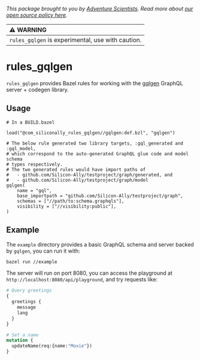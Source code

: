 _This package brought to you by [Adventure
Scientists](https://adventurescientists.org). Read more about [our open source
policy here](https://siliconally.org/policies/open-source/)._

| :warning: WARNING                                 |
|:--------------------------------------------------|
| `rules_gqlgen` is experimental, use with caution. |

# rules_gqlgen

`rules_gqlgen` provides Bazel rules for working with the
[gqlgen](https://github.com/99designs/gqlgen) GraphQL server + codegen library.

## Usage

```bazel
# In a BUILD.bazel

load("@com_siliconally_rules_gqlgen//gqlgen:def.bzl", "gqlgen")

# The below rule generated two library targets, :gql_generated and :gql_model,
# which correspond to the auto-generated GraphQL glue code and model schema
# types respectively.
# The two generated rules would have import paths of
#   - github.com/Silicon-Ally/testproject/graph/generated, and
#   - github.com/Silicon-Ally/testproject/graph/model
gqlgen(
    name = "gql",
    base_importpath = "github.com/Silicon-Ally/testproject/graph",
    schemas = ["//path/to:schema.graphqls"],
    visibility = ["//visibility:public"],
)
```

## Example

The `example` directory provides a basic GraphQL schema and server backed by
`gqlgen`, you can run it with:

```bash
bazel run //example
```

The server will run on port 8080, you can access the playground at
`http://localhost:8080/api/playground`, and try requests like:

```graphql
# Query greetings
{
  greetings {
    message
    lang
  }
}

# Set a name
mutation {
  updateName(req:{name:"Moxie"})
}
```
